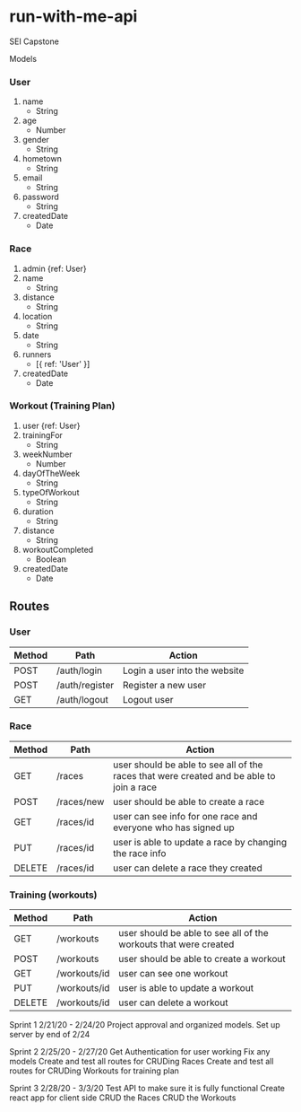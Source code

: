 # run-with-me-api
SEI Capstone 

Models 

### User 
1. name
	* String 
2. age
	* Number
3. gender
	* String
4. hometown
	* String
5. email
	* String
6. password
	* String
7. createdDate
	* Date


### Race 
1. admin {ref: User}
2. name
	* String
3. distance
	* String
4. location
	* String
5. date
	* String
6. runners 
	* [{ ref: 'User' }]
7. createdDate
	* Date


### Workout (Training Plan)
1. user {ref: User}
2. trainingFor 
	* String
3. weekNumber
	* Number
4. dayOfTheWeek
	* String
5. typeOfWorkout
	* String
6. duration
	* String
7. distance
	* String
8. workoutCompleted
	* Boolean
9. createdDate
	* Date




## Routes


### User
| Method | Path | Action|
|--------|------|-------|
| POST | /auth/login | Login a user into the website |
| POST | /auth/register | Register a new user |
| GET | /auth/logout| Logout user |

### Race
| Method | Path | Action|
|--------|------|-------|
| GET | /races | user should be able to see all of the races that were created and be able to join a race|
|POST | /races/new | user should be able to create a race |
|GET | /races/id | user can see info for one race and everyone who has signed up |
|PUT | /races/id | user is able to update a race by changing the race info |
|DELETE | /races/id | user can delete a race they created |


### Training (workouts)

| Method | Path | Action|
|--------|------|-------|
| GET | /workouts | user should be able to see all of the workouts that were created |
|POST | /workouts | user should be able to create a workout |
|GET | /workouts/id | user can see one workout |
|PUT | /workouts/id | user is able to update a workout |
|DELETE | /workouts/id | user can delete a workout |


Sprint 1
2/21/20 - 2/24/20
Project approval and organized models. Set up server by end of 2/24

Sprint 2
2/25/20 - 2/27/20
Get Authentication for user working
Fix any models
Create and test all routes for CRUDing Races
Create and test all routes for CRUDing Workouts for training plan


Sprint 3
2/28/20 - 3/3/20
Test API to make sure it is fully functional 
Create react app for client side
CRUD the Races
CRUD the Workouts












